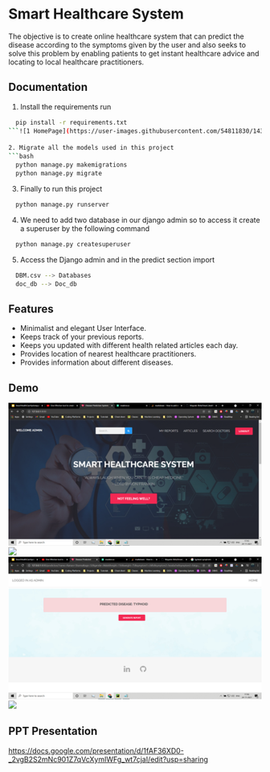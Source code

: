 
# Smart Healthcare System

The objective is to create online healthcare system that can predict the disease according to the symptoms given by the user and also seeks to solve this problem by enabling patients to get instant healthcare advice and locating to local healthcare practitioners.

## Documentation

1. Install the requirements run
```bash
  pip install -r requirements.txt
```![1 HomePage](https://user-images.githubusercontent.com/54811830/143238836-8ea433c4-3349-4a80-9bab-2af5624338fb.png)

2. Migrate all the models used in this project
```bash
  python manage.py makemigrations
  python manage.py migrate
```
3. Finally to run this project
```bash
  python manage.py runserver
```
4. We need to add two database in our django admin so to access it create a superuser by the following command
```bash
  python manage.py createsuperuser
```
5. Access the Django admin and in the predict section import 
```bash
  DBM.csv --> Databases
  doc_db --> Doc_db
```

## Features

- Minimalist and elegant User Interface.
- Keeps track of your previous reports.
- Keeps you updated with different health related articles each day.
- Provides location of nearest healthcare practitioners.
- Provides information about different diseases.

## Demo
![](images/1.HomePage.png)
![](images/images/2.Checkup_details.png)
![](images/3.DiseasePredicted.png)
![](images/images/4.ReportGenerated.png)

## PPT Presentation
https://docs.google.com/presentation/d/1fAF36XD0-_2vgB2S2mNc901Z7qVcXymIWFg_wt7cjaI/edit?usp=sharing
